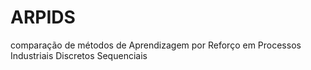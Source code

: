 # ARPIDS
comparação de métodos de Aprendizagem por Reforço em Processos Industriais Discretos Sequenciais
